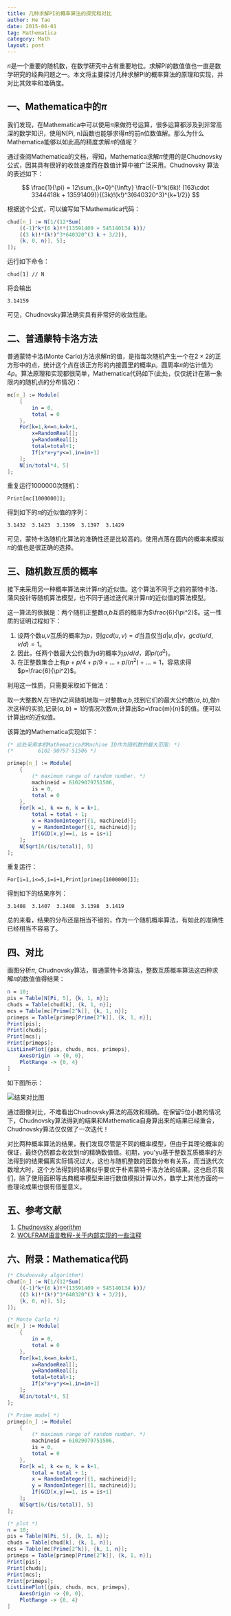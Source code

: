 ```yaml
---
title: 几种求解PI的概率算法的探究和对比
author: He Tao
date: 2015-06-01
tag: Mathematica
category: Math
layout: post
---
```


$\pi$是一个重要的随机数，在数学研究中占有重要地位。求解PI的数值值也一直是数学研究的经典问题之一。本文将主要探讨几种求解PI的概率算法的原理和实现，并对比其效率和准确度。

一、Mathematica中的$\pi$
------------------

我们发现，在Mathematica中可以使用$\pi$来做符号运算，很多运算都涉及到非常高深的数学知识，使用N[Pi, n]函数也能够求得$\pi$的前n位数值解。那么为什么Mathematica能够以如此高的精度求解$\pi$的值呢？

通过查阅Mathematica的文档，得知，Mathematica求解$\pi$使用的是Chudnovsky公式，因其具有很好的收敛速度而在数值计算中被广泛采用。Chudnovsky 算法的表述如下：

$$ \frac{1}{\pi} = 12\sum_{k=0}^{\infty} \frac{(-1)^k(6k)! (163\cdot 3344418k + 13591409)}{(3k)!(k!)^3(640320^3)^{k+1/2}} $$

<!--more-->

根据这个公式，可以编写如下Mathematica代码：

~~~mathematica
chud[n_] := N[1/(12*Sum[
	((-1)^k*(6 k)!*(13591409 + 545140134 k))/
	((3 k)!*(k!)^3*640320^(3 k + 3/2)), 
    {k, 0, n}], 5];
]);
~~~

运行如下命令：

    chud[1] // N

将会输出

    3.14159

可见，Chudnovsky算法确实具有非常好的收敛性能。

二、普通蒙特卡洛方法
----------------

普通蒙特卡洛(Monte Carlo)方法求解$\pi$的值，是指每次随机产生一个在$2\times 2$的正方形中的点，统计这个点在该正方形的内接圆里的概率$p$。圆周率$\pi$的估计值为$4p$。算法原理和实现都很简单，Mathematica代码如下(此处，仅仅统计在第一象限内的随机点的分布情况)：

~~~mathematica
mc[n_] := Module[
	{
		in = 0, 
		total = 0
	},
	For[k=1,k<=n,k=k+1,
		x=RandomReal[];
		y=RandomReal[];
		total=total+1;
		If[x*x+y*y<=1,in=in+1]
	];
	N[in/total*4, 5]
];
~~~

重复运行1000000次随机：

    Print[mc[1000000]];

得到如下的$\pi$的近似值的序列：

    3.1432  3.1423  3.1399  3.1397  3.1429

可见，蒙特卡洛随机化算法的准确性还是比较高的。使用点落在圆内的概率来模拟$\pi$的值也是很正确的选择。

三、随机数互质的概率
----------------

接下来采用另一种概率算法来计算$\pi$的近似值。这个算法不同于之前的蒙特卡洛、蒲风投针等随机算法模型，也不同于通过迭代来计算$\pi$的近似值的算法模型。

这一算法的依据是：两个随机正整数$a$,$b$互质的概率为$\frac{6}{\pi^2}$。这一性质的证明过程如下：

1. 设两个数$u$,$v$互质的概率为$p$，则$gcd(u,v)=d$当且仅当$d|u$,$d|v$，$gcd(u/d,v/d)=1$。
2. 因此，任两个数最大公约数为d的概率为$p/d/d$，即$p/(d^2)$。
3. 在正整数集合上有$p+p/4+p/9+ \dots +p/(n^2)+ \dots = 1$，容易求得$p=\frac{6}{\pi^2}$。

利用这一性质，只需要采取如下做法：

取一大整数$N$,在$1$到$N$之间随机地取一对整数$a$,$b$,找到它们的最大公约数$(a,b)$,做$n$次这样的实验,记录$(a,b)=1$的情况次数$m$,计算出$p=\frac{m}{n}$的值。便可以计算出$\pi$的近似值。

该算法的Mathematica实现如下：

~~~mathematica
(* 此处采用本机Mathematica的Machine ID作为随机数的最大范围: *)
(*        6102-90797-51506 *)

primep[n_] := Module[
	{
        (* maximum range of random number. *)
		machineid = 61029079751506, 
		is = 0,
		total = 0
	},
	For[k =1, k <= n, k = k+1,
		total = total + 1;
		x = RandomInteger[{1, machineid}];
		y = RandomInteger[{1, machineid}];
		If[GCD[x,y]==1, is = is+1]
	];
	N[Sqrt[6/(is/total)], 5]
];
~~~

重复运行：

    For[i=1,i<=5,i=i+1,Print[primep[1000000]]];

得到如下的结果序列：

    3.1408  3.1407  3.1408  3.1398  3.1419

总的来看，结果的分布还是相当不错的，作为一个随机概率算法，有如此的准确性已经相当不容易了。

四、对比
--------

画图分析$\pi$, Chudnovsky算法，普通蒙特卡洛算法，整数互质概率算法这四种求解$\pi$的数值值得结果：

~~~mathematica
n = 10;
pis = Table[N[Pi, 5], {k, 1, n}];
chuds = Table[chud[k], {k, 1, n}];
mcs = Table[mc[Prime[2^k]], {k, 1, n}];
primeps = Table[primep[Prime[2^k]], {k, 1, n}];
Print[pis];
Print[chuds];
Print[mcs];
Print[primeps];
ListLinePlot[{pis, chuds, mcs, primeps}, 
    AxesOrigin -> {0, 0}, 
    PlotRange -> {0, 4}
]
~~~

如下图所示：

![结果对比图][3]

通过图像对比，不难看出Chudnovsky算法的高效和精确。在保留5位小数的情况下，Chudnovsky算法得到的结果和Mathematica自身算出来的结果已经重合，Chudnovsky算法仅仅做了一次迭代！

对比两种概率算法的结果，我们发现尽管是不同的概率模型，但由于其理论概率的保证，最终仍然都会收敛到$\pi$的精确数值值。初期，you'yu基于整数互质概率的方法得到的结果偏离实际情况过大，这也与随机整数的因数分布有关系，而当迭代次数增大时，这个方法得到的结果似乎要优于朴素蒙特卡洛方法的结果。这也启示我们，除了使用面积等古典概率模型来进行数值模拟计算以外，数学上其他方面的一些理论成果也很有借鉴意义。

五、参考文献
--------

1. [Chudnovsky algorithm][1]
2. [WOLFRAM语言教程-关于内部实现的一些注释][2]

六、附录：Mathematica代码
------------------------

~~~mathematica
(* Chudnovsky algorithm*)
chud[n_] := N[1/(12*Sum[
    ((-1)^k*(6 k)!*(13591409 + 545140134 k))/
    ((3 k)!*(k!)^3*640320^(3 k + 3/2)), 
    {k, 0, n}], 5];
]);

(* Monte Carlo *)
mc[n_] := Module[
    {
        in = 0, 
        total = 0
    },
    For[k=1,k<=n,k=k+1,
        x=RandomReal[];
        y=RandomReal[];
        total=total+1;
        If[x*x+y*y<=1,in=in+1]
    ];
    N[in/total*4, 5]
];

(* Prime model *)
primep[n_] := Module[
    {
        (* maximum range of random number. *)
        machineid = 61029079751506, 
        is = 0,
        total = 0
    },
    For[k =1, k <= n, k = k+1,
        total = total + 1;
        x = RandomInteger[{1, machineid}];
        y = RandomInteger[{1, machineid}];
        If[GCD[x,y]==1, is = is+1]
    ];
    N[Sqrt[6/(is/total)], 5]
];

(* plot *)
n = 10;
pis = Table[N[Pi, 5], {k, 1, n}];
chuds = Table[chud[k], {k, 1, n}];
mcs = Table[mc[Prime[2^k]], {k, 1, n}];
primeps = Table[primep[Prime[2^k]], {k, 1, n}];
Print[pis];
Print[chuds];
Print[mcs];
Print[primeps];
ListLinePlot[{pis, chuds, mcs, primeps}, 
    AxesOrigin -> {0, 0}, 
    PlotRange -> {0, 4}
]
~~~

<!--links-->

[1]: https://en.wikipedia.org/wiki/Chudnovsky_algorithm
[2]: http://reference.wolfram.com/language/tutorial/SomeNotesOnInternalImplementation.html
[3]: {{site.url}}/resource/mathematica_pi/image.png
